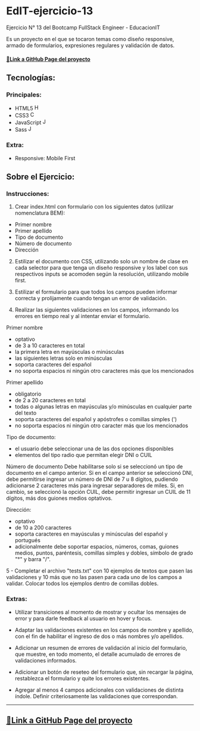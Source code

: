 # EdIT-ejercicio-13

Ejercicio N° 13 del Bootcamp FullStack Engineer - EducacionIT

Es un proyecto en el que se tocaron temas como diseño responsive, armado de formularios, expresiones regulares y validación de datos.

#### [🔗Link a GitHub Page del proyecto](https://cmoros.github.io/EdIT-ejercicio-13/)

## Tecnologías:

### Principales:

- HTML5 <img src="https://user-images.githubusercontent.com/93099135/188763469-32f71d09-213e-4fa1-89b4-4a8c07e611d5.png" alt="HTML5" height="16" width="16">
- CSS3 <img src="https://user-images.githubusercontent.com/93099135/188764077-e7311d7f-8a95-44a4-b914-8834e46e54f8.png" alt="CSS3" height="16" width="16">
- JavaScript <img src="https://user-images.githubusercontent.com/93099135/188764300-26ad3782-654f-46d6-ac53-cb5f7ee72b9c.png" alt="JS" height="16" width="16">
- Sass <img src="https://user-images.githubusercontent.com/93099135/188764687-d8cadfaf-b3d7-4dfb-a4b9-001f089f3364.png" alt="JS" height="16" width="16">

### Extra:

- Responsive: Mobile First

## Sobre el Ejercicio:

### Instrucciones: 

1. Crear index.html con formulario con los siguientes datos (utilizar nomenclatura BEM):
  - Primer nombre
  - Primer apellido
  - Tipo de documento
  - Número de documento
  - Dirección 
  

2. Estilizar el documento con CSS, utilizando solo un nombre de clase en cada selector para que tenga un diseño responsive y los label con sus respectivos inputs se acomoden según la resolución, utilizando mobile first.

3. Estilizar el formulario para que todos los campos pueden informar correcta y prolijamente cuando tengan un error de validación.

4. Realizar las siguientes validaciones en los campos, informando los errores en tiempo real y al intentar enviar el formulario.

Primer nombre
- optativo
- de 3 a 10 caracteres en total
- la primera letra en mayúsculas o minúsculas
- las siguientes letras solo en minúsculas
- soporta caracteres del español
- no soporta espacios ni ningún otro caracteres más que los mencionados 

Primer apellido
- obligatorio
- de 2 a 20 caracteres en total
- todas o algunas letras en mayúsculas y/o minúsculas en cualquier parte del texto
- soporta caracteres del español y apóstrofes o comillas simples (')
- no soporta espacios ni ningún otro caracter más que los mencionados 

Tipo de documento:
- el usuario debe seleccionar una de las dos opciones disponibles
- elementos del tipo radio que permitan elegir DNI o CUIL

Número de documento
Debe habilitarse solo si se seleccionó un tipo de documento en el campo anterior.
Si en el campo anterior se seleccionó DNI, debe permitirse ingresar un número de DNI de 7 u 8 dígitos, pudiendo adicionarse 2 caracteres más para ingresar separadores de miles.
Si, en cambio, se seleccionó la opción CUIL, debe permitir ingresar un CUIL de 11 dígitos, más dos guiones medios optativos.

Dirección:
- optativo
- de 10 a 200 caracteres
- soporta caracteres en mayúsculas y minúsculas del español y portugués
- adicionalmente debe soportar espacios, números, comas, guiones medios, puntos, paréntesis, comillas simples y dobles, símbolo de grado "°" y barra "/".

5 - Completar el archivo "tests.txt" con 10 ejemplos de textos que pasen las validaciones y 10 más que no las pasen para cada uno de los campos a validar. Colocar todos los ejemplos dentro de comillas dobles.

### Extras:
- Utilizar transiciones al momento de mostrar y ocultar los mensajes de error y para darle feedback al usuario en hover y focus.

- Adaptar las validaciones existentes en los campos de nombre y apellido, con el fin de habilitar el ingreso de dos o más nombres y/o apellidos.

- Adicionar un resumen de errores de validación al inicio del formulario, que muestre, en todo momento, el detalle acumulado de errores de validaciones informados.

- Adicionar un botón de reseteo del formulario que, sin recargar la página, restablezca el formulario y quite los errores existentes.

- Agregar al menos 4 campos adicionales con validaciones de distinta índole. Definir criteriosamente las validaciones que correspondan.

---

## [🔗Link a GitHub Page del proyecto](https://cmoros.github.io/EdIT-ejercicio-13/)
